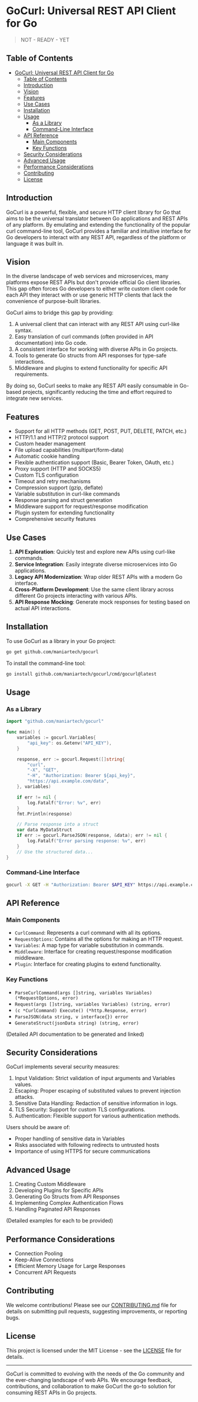 # GoCurl: Universal REST API Client for Go

> NOT - READY - YET

## Table of Contents

- [GoCurl: Universal REST API Client for Go](#gocurl-universal-rest-api-client-for-go)
  - [Table of Contents](#table-of-contents)
  - [Introduction](#introduction)
  - [Vision](#vision)
  - [Features](#features)
  - [Use Cases](#use-cases)
  - [Installation](#installation)
  - [Usage](#usage)
    - [As a Library](#as-a-library)
    - [Command-Line Interface](#command-line-interface)
  - [API Reference](#api-reference)
    - [Main Components](#main-components)
    - [Key Functions](#key-functions)
  - [Security Considerations](#security-considerations)
  - [Advanced Usage](#advanced-usage)
  - [Performance Considerations](#performance-considerations)
  - [Contributing](#contributing)
  - [License](#license)

## Introduction

GoCurl is a powerful, flexible, and secure HTTP client library for Go that aims to be the universal translator between Go applications and REST APIs of any platform. By emulating and extending the functionality of the popular curl command-line tool, GoCurl provides a familiar and intuitive interface for Go developers to interact with any REST API, regardless of the platform or language it was built in.

## Vision

In the diverse landscape of web services and microservices, many platforms expose REST APIs but don't provide official Go client libraries. This gap often forces Go developers to either write custom client code for each API they interact with or use generic HTTP clients that lack the convenience of purpose-built libraries.

GoCurl aims to bridge this gap by providing:

1. A universal client that can interact with any REST API using curl-like syntax.
2. Easy translation of curl commands (often provided in API documentation) into Go code.
3. A consistent interface for working with diverse APIs in Go projects.
4. Tools to generate Go structs from API responses for type-safe interactions.
5. Middleware and plugins to extend functionality for specific API requirements.

By doing so, GoCurl seeks to make any REST API easily consumable in Go-based projects, significantly reducing the time and effort required to integrate new services.

## Features

- Support for all HTTP methods (GET, POST, PUT, DELETE, PATCH, etc.)
- HTTP/1.1 and HTTP/2 protocol support
- Custom header management
- File upload capabilities (multipart/form-data)
- Automatic cookie handling
- Flexible authentication support (Basic, Bearer Token, OAuth, etc.)
- Proxy support (HTTP and SOCKS5)
- Custom TLS configuration
- Timeout and retry mechanisms
- Compression support (gzip, deflate)
- Variable substitution in curl-like commands
- Response parsing and struct generation
- Middleware support for request/response modification
- Plugin system for extending functionality
- Comprehensive security features

## Use Cases

1. **API Exploration**: Quickly test and explore new APIs using curl-like commands.
2. **Service Integration**: Easily integrate diverse microservices into Go applications.
3. **Legacy API Modernization**: Wrap older REST APIs with a modern Go interface.
4. **Cross-Platform Development**: Use the same client library across different Go projects interacting with various APIs.
5. **API Response Mocking**: Generate mock responses for testing based on actual API interactions.

## Installation

To use GoCurl as a library in your Go project:

```bash
go get github.com/maniartech/gocurl
```

To install the command-line tool:

```bash
go install github.com/maniartech/gocurl/cmd/gocurl@latest
```

## Usage

### As a Library

```go
import "github.com/maniartech/gocurl"

func main() {
    variables := gocurl.Variables{
        "api_key": os.Getenv("API_KEY"),
    }

    response, err := gocurl.Request([]string{
        "curl",
        "-X", "GET",
        "-H", "Authorization: Bearer ${api_key}",
        "https://api.example.com/data",
    }, variables)

    if err != nil {
        log.Fatalf("Error: %v", err)
    }
    fmt.Println(response)

    // Parse response into a struct
    var data MyDataStruct
    if err := gocurl.ParseJSON(response, &data); err != nil {
        log.Fatalf("Error parsing response: %v", err)
    }
    // Use the structured data...
}
```

### Command-Line Interface

```bash
gocurl -X GET -H "Authorization: Bearer $API_KEY" https://api.example.com/data
```

## API Reference

### Main Components

- `CurlCommand`: Represents a curl command with all its options.
- `RequestOptions`: Contains all the options for making an HTTP request.
- `Variables`: A map type for variable substitution in commands.
- `Middleware`: Interface for creating request/response modification middleware.
- `Plugin`: Interface for creating plugins to extend functionality.

### Key Functions

- `ParseCurlCommand(args []string, variables Variables) (*RequestOptions, error)`
- `Request(args []string, variables Variables) (string, error)`
- `(c *CurlCommand) Execute() (*http.Response, error)`
- `ParseJSON(data string, v interface{}) error`
- `GenerateStruct(jsonData string) (string, error)`

(Detailed API documentation to be generated and linked)

## Security Considerations

GoCurl implements several security measures:

1. Input Validation: Strict validation of input arguments and Variables values.
2. Escaping: Proper escaping of substituted values to prevent injection attacks.
3. Sensitive Data Handling: Redaction of sensitive information in logs.
4. TLS Security: Support for custom TLS configurations.
5. Authentication: Flexible support for various authentication methods.

Users should be aware of:
- Proper handling of sensitive data in Variables
- Risks associated with following redirects to untrusted hosts
- Importance of using HTTPS for secure communications

## Advanced Usage

1. Creating Custom Middleware
2. Developing Plugins for Specific APIs
3. Generating Go Structs from API Responses
4. Implementing Complex Authentication Flows
5. Handling Paginated API Responses

(Detailed examples for each to be provided)

## Performance Considerations

- Connection Pooling
- Keep-Alive Connections
- Efficient Memory Usage for Large Responses
- Concurrent API Requests

## Contributing

We welcome contributions! Please see our [CONTRIBUTING.md](CONTRIBUTING.md) file for details on submitting pull requests, suggesting improvements, or reporting bugs.

## License

This project is licensed under the MIT License - see the [LICENSE](LICENSE) file for details.

---

GoCurl is committed to evolving with the needs of the Go community and the ever-changing landscape of web APIs. We encourage feedback, contributions, and collaboration to make GoCurl the go-to solution for consuming REST APIs in Go projects.